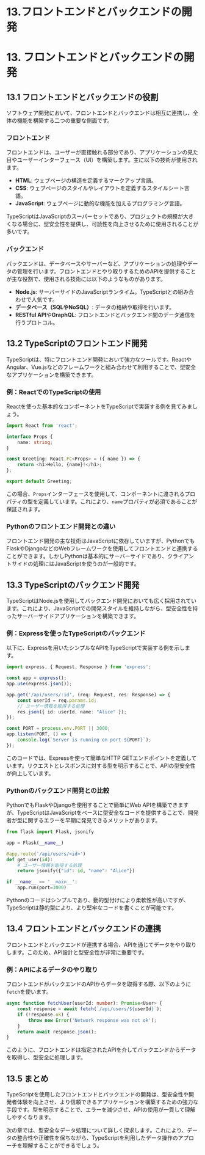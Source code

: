 # 13.フロントエンドとバックエンドの開発

# 13. フロントエンドとバックエンドの開発

## 13.1 フロントエンドとバックエンドの役割

ソフトウェア開発において、フロントエンドとバックエンドは相互に連携し、全体の機能を構築する二つの重要な側面です。

### フロントエンド

フロントエンドは、ユーザーが直接触れる部分であり、アプリケーションの見た目やユーザーインターフェース（UI）を構築します。主に以下の技術が使用されます。

- **HTML**: ウェブページの構造を定義するマークアップ言語。
- **CSS**: ウェブページのスタイルやレイアウトを定義するスタイルシート言語。
- **JavaScript**: ウェブページに動的な機能を加えるプログラミング言語。

TypeScriptはJavaScriptのスーパーセットであり、プロジェクトの規模が大きくなる場合に、型安全性を提供し、可読性を向上させるために使用されることが多いです。

### バックエンド

バックエンドは、データベースやサーバーなど、アプリケーションの処理やデータの管理を行います。フロントエンドとやり取りするためのAPIを提供することが主な役割で、使用される技術には以下のようなものがあります。

- **Node.js**: サーバーサイドのJavaScriptランタイム。TypeScriptとの組み合わせで人気です。
- **データベース（SQLやNoSQL）**: データの格納や取得を行います。
- **RESTful API**や**GraphQL**: フロントエンドとバックエンド間のデータ通信を行うプロトコル。

## 13.2 TypeScriptのフロントエンド開発

TypeScriptは、特にフロントエンド開発において強力なツールです。ReactやAngular、Vue.jsなどのフレームワークと組み合わせて利用することで、型安全なアプリケーションを構築できます。

### 例：ReactでのTypeScriptの使用

Reactを使った基本的なコンポーネントをTypeScriptで実装する例を見てみましょう。

```typescript
import React from 'react';

interface Props {
    name: string;
}

const Greeting: React.FC<Props> = ({ name }) => {
    return <h1>Hello, {name}!</h1>;
};

export default Greeting;
```

この場合、`Props`インターフェースを使用して、コンポーネントに渡されるプロパティの型を定義しています。これにより、`name`プロパティが必須であることが保証されます。

### Pythonのフロントエンド開発との違い

フロントエンド開発の主な技術はJavaScriptに依存していますが、PythonでもFlaskやDjangoなどのWebフレームワークを使用してフロントエンドと連携することができます。しかしPythonは基本的にサーバーサイドであり、クライアントサイドの処理にはJavaScriptを使うのが一般的です。

## 13.3 TypeScriptのバックエンド開発

TypeScriptはNode.jsを使用してバックエンド開発においても広く採用されています。これにより、JavaScriptでの開発スタイルを維持しながら、型安全性を持ったサーバーサイドアプリケーションを構築できます。

### 例：Expressを使ったTypeScriptのバックエンド

以下に、Expressを用いたシンプルなAPIをTypeScriptで実装する例を示します。

```typescript
import express, { Request, Response } from 'express';

const app = express();
app.use(express.json());

app.get('/api/users/:id', (req: Request, res: Response) => {
    const userId = req.params.id;
    // ユーザー情報を取得する処理
    res.json({ id: userId, name: "Alice" });
});

const PORT = process.env.PORT || 3000;
app.listen(PORT, () => {
    console.log(`Server is running on port ${PORT}`);
});
```

このコードでは、Expressを使って簡単なHTTP GETエンドポイントを定義しています。リクエストとレスポンスに対する型を明示することで、APIの型安全性が向上しています。

### Pythonのバックエンド開発との比較

PythonでもFlaskやDjangoを使用することで簡単にWeb APIを構築できますが、TypeScriptはJavaScriptをベースに型安全なコードを提供することで、開発者が型に関するエラーを早期に発見できるメリットがあります。

```python
from flask import Flask, jsonify

app = Flask(__name__)

@app.route('/api/users/<id>')
def get_user(id):
    # ユーザー情報を取得する処理
    return jsonify({"id": id, "name": "Alice"})

if __name__ == '__main__':
    app.run(port=3000)
```

Pythonのコードはシンプルであり、動的型付けにより柔軟性が高いですが、TypeScriptは静的型により、より堅牢なコードを書くことが可能です。

## 13.4 フロントエンドとバックエンドの連携

フロントエンドとバックエンドが連携する場合、APIを通じてデータをやり取りします。このため、API設計と型安全性が非常に重要です。

### 例：APIによるデータのやり取り

フロントエンドがバックエンドのAPIからデータを取得する際、以下のように`fetch`を使います。

```typescript
async function fetchUser(userId: number): Promise<User> {
    const response = await fetch(`/api/users/${userId}`);
    if (!response.ok) {
        throw new Error('Network response was not ok');
    }
    return await response.json();
}
```

このように、フロントエンドは指定されたAPIを介してバックエンドからデータを取得し、型安全に処理します。

## 13.5 まとめ

TypeScriptを使用したフロントエンドとバックエンドの開発は、型安全性や開発者体験を向上させ、より信頼できるアプリケーションを構築するための強力な手段です。型を明示することで、エラーを減少させ、APIの使用が一貫して理解しやすくなります。

次の章では、型安全なデータ処理について詳しく探求します。これにより、データの整合性や正確性を保ちながら、TypeScriptを利用したデータ操作のアプローチを理解することができるでしょう。


